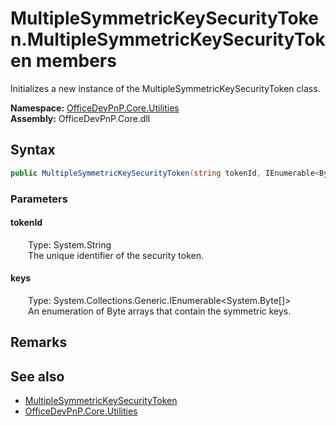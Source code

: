 # MultipleSymmetricKeySecurityToken.MultipleSymmetricKeySecurityToken members 
 Initializes a new instance of the MultipleSymmetricKeySecurityToken class.   

**Namespace:** [OfficeDevPnP.Core.Utilities](OfficeDevPnP.Core.Utilities.md)  
**Assembly:** OfficeDevPnP.Core.dll  
## Syntax
```C#
public MultipleSymmetricKeySecurityToken(string tokenId, IEnumerable<Byte[]> keys)
```
### Parameters
#### tokenId  
&emsp;&emsp;Type: System.String  
&emsp;&emsp;The unique identifier of the security token.  


#### keys  
&emsp;&emsp;Type: System.Collections.Generic.IEnumerable<System.Byte[]>  
&emsp;&emsp;An enumeration of Byte arrays that contain the symmetric keys.  


## Remarks
  
## See also
- [MultipleSymmetricKeySecurityToken](OfficeDevPnP.Core.Utilities.MultipleSymmetricKeySecurityToken.md)
- [OfficeDevPnP.Core.Utilities](OfficeDevPnP.Core.Utilities.md)
